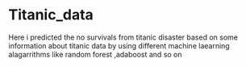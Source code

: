 # Titanic_data
Here i predicted the no survivals from titanic disaster based on some information about titanic data by using different machine laearning alagarrithms like random forest ,adaboost and so on 
